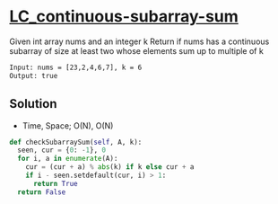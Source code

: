 # [LC_continuous-subarray-sum](https://leetcode.com/problems/continuous-subarray-sum)

Given int array nums and an integer k
Return if nums has a continuous subarray of size at least two whose elements sum up to multiple of k

```txt
Input: nums = [23,2,4,6,7], k = 6
Output: true
```

## Solution

* Time, Space; O(N), O(N)

```py
def checkSubarraySum(self, A, k):
  seen, cur = {0: -1}, 0
  for i, a in enumerate(A):
    cur = (cur + a) % abs(k) if k else cur + a
    if i - seen.setdefault(cur, i) > 1:
      return True
  return False
```
